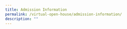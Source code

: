 ```yaml
---
title: Admission Information
permalink: /virtual-open-house/admission-information/
description: ""
---
```

